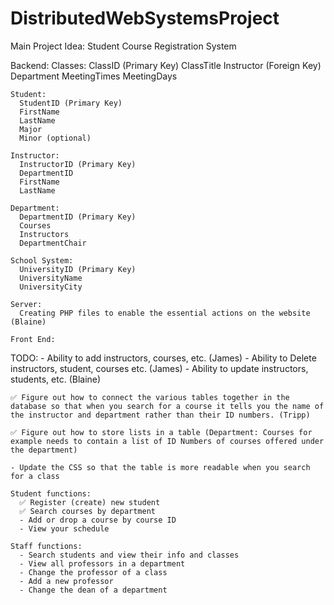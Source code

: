 # DistributedWebSystemsProject


Main Project Idea:
  Student Course Registration System

  Backend:
    Classes:
      ClassID (Primary Key)
      ClassTitle
      Instructor (Foreign Key)
      Department
      MeetingTimes
      MeetingDays

    Student:
      StudentID (Primary Key)
      FirstName
      LastName
      Major
      Minor (optional)

    Instructor:
      InstructorID (Primary Key)
      DepartmentID
      FirstName
      LastName
    
    Department:
      DepartmentID (Primary Key)
      Courses
      Instructors
      DepartmentChair
    
    School System:
      UniversityID (Primary Key)
      UniversityName
      UniversityCity
    
    Server:
      Creating PHP files to enable the essential actions on the website (Blaine)

    Front End:
      

  TODO:
    - Ability to add instructors, courses, etc. (James)
    - Ability to Delete instructors, student, courses etc. (James)
    - Ability to update instructors, students, etc. (Blaine)
    
    ✅ Figure out how to connect the various tables together in the database so that when you search for a course it tells you the name of the instructor and department rather than their ID numbers. (Tripp)

    ✅ Figure out how to store lists in a table (Department: Courses for example needs to contain a list of ID Numbers of courses offered under the department) 

    - Update the CSS so that the table is more readable when you search for a class

    Student functions:
      ✅ Register (create) new student
      ✅ Search courses by department
      - Add or drop a course by course ID
      - View your schedule

    Staff functions:
      - Search students and view their info and classes
      - View all professors in a department
      - Change the professor of a class
      - Add a new professor
      - Change the dean of a department


